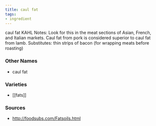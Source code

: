 ```yaml
---
title: caul fat
tags:
- ingredient
---
```

caul fat KAHL Notes: Look for this in the meat sections of Asian, French, and Italian markets. Caul fat from pork is considered superior to caul fat from lamb. Substitutes: thin strips of bacon (for wrapping meats before roasting)

### Other Names

* caul fat

### Varieties

* [[fats]]

### Sources
* http://foodsubs.com/Fatsoils.html
